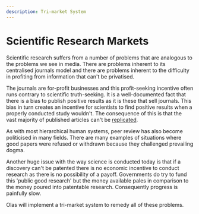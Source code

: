 ```yaml
---
description: Tri-market System
---
```


# Scientific Research Markets

Scientific research suffers from a number of problems that are analogous to the problems we see in media. There are problems inherent to its centralised journals model and there are problems inherent to the difficulty in profiting from information that can't be privatised. &#x20;

The journals are for-profit businesses and this profit-seeking incentive often runs contrary to scientific truth-seeking. It is a well-documented fact that there is a bias to publish positive results as it is these that sell journals. This bias in turn creates an incentive for scientists to find positive results when a properly conducted study wouldn't. The consequence of this is that the vast majority of published articles can't be [replicated](https://en.wikipedia.org/wiki/Replication\_crisis).&#x20;

As with most hierarchical human systems, peer review has also become politicised in many fields. There are many examples of situations where good papers were refused or withdrawn because they challenged prevailing dogma.&#x20;

Another huge issue with the way science is conducted today is that if a discovery can't be patented there is no economic incentive to conduct research as there is no possibility of a payoff. Governments do try to fund this 'public good research' but the money available pales in comparison to the money poured into patentable research. Consequently progress is painfully slow.&#x20;

Olas will implement a tri-market system to remedy all of these problems.&#x20;

